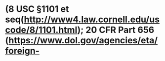 # (8 USC §1101 et seq(http://www4.law.cornell.edu/uscode/8/1101.html); 20 CFR Part 656 (https://www.dol.gov/agencies/eta/foreign-